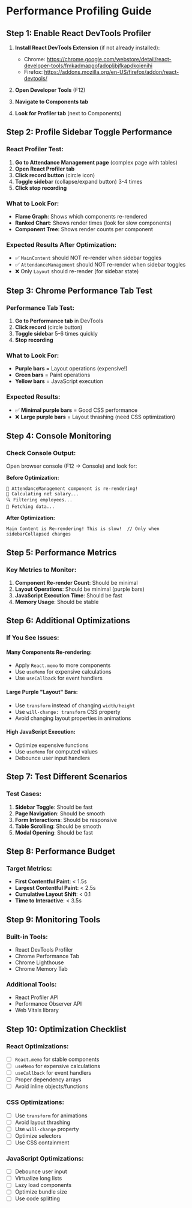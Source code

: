 # Performance Profiling Guide

## Step 1: Enable React DevTools Profiler

1. **Install React DevTools Extension** (if not already installed):
   - Chrome: https://chrome.google.com/webstore/detail/react-developer-tools/fmkadmapgofadopljbjfkapdkoienihi
   - Firefox: https://addons.mozilla.org/en-US/firefox/addon/react-devtools/

2. **Open Developer Tools** (F12)
3. **Navigate to Components tab**
4. **Look for Profiler tab** (next to Components)

## Step 2: Profile Sidebar Toggle Performance

### React Profiler Test:
1. **Go to Attendance Management page** (complex page with tables)
2. **Open React Profiler tab**
3. **Click record button** (circle icon)
4. **Toggle sidebar** (collapse/expand button) 3-4 times
5. **Click stop recording**

### What to Look For:
- **Flame Graph**: Shows which components re-rendered
- **Ranked Chart**: Shows render times (look for slow components)
- **Component Tree**: Shows render counts per component

### Expected Results After Optimization:
- ✅ `MainContent` should NOT re-render when sidebar toggles
- ✅ `AttendanceManagement` should NOT re-render when sidebar toggles
- ❌ Only `Layout` should re-render (for sidebar state)

## Step 3: Chrome Performance Tab Test

### Performance Tab Test:
1. **Go to Performance tab** in DevTools
2. **Click record** (circle button)
3. **Toggle sidebar** 5-6 times quickly
4. **Stop recording**

### What to Look For:
- **Purple bars** = Layout operations (expensive!)
- **Green bars** = Paint operations
- **Yellow bars** = JavaScript execution

### Expected Results:
- ✅ **Minimal purple bars** = Good CSS performance
- ❌ **Large purple bars** = Layout thrashing (need CSS optimization)

## Step 4: Console Monitoring

### Check Console Output:
Open browser console (F12 → Console) and look for:

**Before Optimization:**
```
🔄 AttendanceManagement component is re-rendering!
🧮 Calculating net salary...
🔍 Filtering employees...
📡 Fetching data...
```

**After Optimization:**
```
Main Content is Re-rendering! This is slow!  // Only when sidebarCollapsed changes
```

## Step 5: Performance Metrics

### Key Metrics to Monitor:
1. **Component Re-render Count**: Should be minimal
2. **Layout Operations**: Should be minimal (purple bars)
3. **JavaScript Execution Time**: Should be fast
4. **Memory Usage**: Should be stable

## Step 6: Additional Optimizations

### If You See Issues:

#### Many Components Re-rendering:
- Apply `React.memo` to more components
- Use `useMemo` for expensive calculations
- Use `useCallback` for event handlers

#### Large Purple "Layout" Bars:
- Use `transform` instead of changing `width/height`
- Use `will-change: transform` CSS property
- Avoid changing layout properties in animations

#### High JavaScript Execution:
- Optimize expensive functions
- Use `useMemo` for computed values
- Debounce user input handlers

## Step 7: Test Different Scenarios

### Test Cases:
1. **Sidebar Toggle**: Should be fast
2. **Page Navigation**: Should be smooth
3. **Form Interactions**: Should be responsive
4. **Table Scrolling**: Should be smooth
5. **Modal Opening**: Should be fast

## Step 8: Performance Budget

### Target Metrics:
- **First Contentful Paint**: < 1.5s
- **Largest Contentful Paint**: < 2.5s
- **Cumulative Layout Shift**: < 0.1
- **Time to Interactive**: < 3.5s

## Step 9: Monitoring Tools

### Built-in Tools:
- React DevTools Profiler
- Chrome Performance Tab
- Chrome Lighthouse
- Chrome Memory Tab

### Additional Tools:
- React Profiler API
- Performance Observer API
- Web Vitals library

## Step 10: Optimization Checklist

### React Optimizations:
- [ ] `React.memo` for stable components
- [ ] `useMemo` for expensive calculations
- [ ] `useCallback` for event handlers
- [ ] Proper dependency arrays
- [ ] Avoid inline objects/functions

### CSS Optimizations:
- [ ] Use `transform` for animations
- [ ] Avoid layout thrashing
- [ ] Use `will-change` property
- [ ] Optimize selectors
- [ ] Use CSS containment

### JavaScript Optimizations:
- [ ] Debounce user input
- [ ] Virtualize long lists
- [ ] Lazy load components
- [ ] Optimize bundle size
- [ ] Use code splitting
